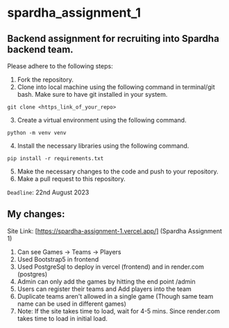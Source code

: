 # spardha_assignment_1
## Backend assignment for recruiting into Spardha backend team.
Please adhere to the following steps:

1. Fork the repository.
2. Clone into local machine using the following command in terminal/git bash. Make sure to have git installed in your system.
```
git clone <https_link_of_your_repo>
```
3. Create a virtual environment using the following command.
```
python -m venv venv
```
4. Install the necessary libraries using the following command.
```
pip install -r requirements.txt
```
5. Make the necessary changes to the code and push to your repository.
6. Make a pull request to this repository.

`Deadline`: 22nd August 2023

## My changes:
Site Link: [https://spardha-assignment-1.vercel.app/] (Spardha Assignment 1)
1. Can see Games -> Teams -> Players
2. Used Bootstrap5 in frontend
3. Used PostgreSql to deploy in vercel (frontend) and in render.com (postgres)
4. Admin can only add the games by hitting the end point /admin
5. Users can register their teams and Add players into the team
6. Duplicate teams aren't allowed in a single game (Though same team name can be used in different games)
7. Note: If the site takes time to load, wait for 4-5 mins. Since render.com takes time to load in initial load.

